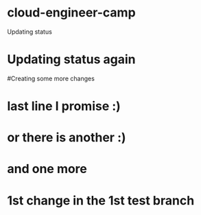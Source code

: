 # cloud-engineer-camp
Updating status

# Updating status again

#Creating some more changes

# last line I promise :)

# or there is another :)

# and one more

# 1st change in the 1st test branch 